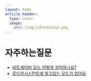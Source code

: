 ```yaml
---
layout: home
article_header:
  type: cover
  image:
    src: /img/information.png
---
```


# 자주하는질문

- [비트세이버 모드 어떻게 설치하나요?](https://bsckorea.github.io/2021/06/14/how-to-install-mode.html)
- [모드어시스턴트에 찾고있는 모드가 없어요](https://bsckorea.github.io/2021/06/14/cannot-find-mod-in-modas.html)

